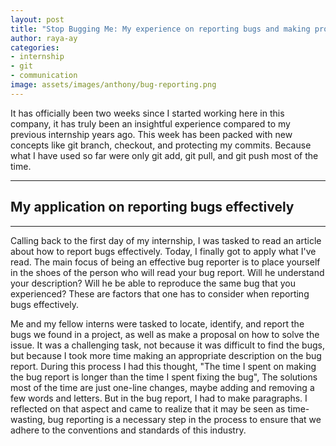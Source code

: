 ```yaml
---
layout: post
title: "Stop Bugging Me: My experience on reporting bugs and making proposals to fix them"
author: raya-ay
categories: 
- internship
- git
- communication
image: assets/images/anthony/bug-reporting.png
---
```


It has officially been two weeks since I started working here in this company, it has truly been an insightful experience compared to my previous internship years ago. This week has been packed with new concepts like git branch, checkout, and protecting my commits. Because what I have used so far were only git add, git pull, and git push most of the time. 

---

## My application on reporting bugs effectively
---

Calling back to the first day of my internship, I was tasked to read an article about how to report bugs effectively. Today, I finally got to apply what I've read. The main focus of being an effective bug reporter is to place yourself in the shoes of the person who will read your bug report. Will he understand your description? Will he be able to reproduce the same bug that you experienced? These are factors that one has to consider when reporting bugs effectively.

Me and my fellow interns were tasked to locate, identify, and report the bugs we found in a project, as well as make a proposal on how to solve the issue. It was a challenging task, not because it was difficult to find the bugs, but because I took more time making an appropriate description on the bug report. During this process I had this thought, "The time I spent on making the bug report is longer than the time I spent fixing the bug", The solutions most of the time are just one-line changes, maybe adding and removing a few words and letters. But in the bug report, I had to make paragraphs. I reflected on that aspect and came to realize that it may be seen as time-wasting, bug reporting is a necessary step in the process to ensure that we adhere to the conventions and standards of this industry.